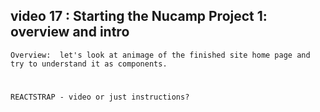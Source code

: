 ## video 17 : Starting the Nucamp Project 1: overview and intro

    Overview:  let's look at animage of the finished site home page and try to understand it as components.

#

    REACTSTRAP - video or just instructions?

#
